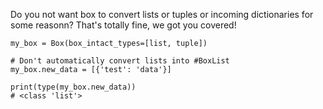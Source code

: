 Do you not want box to convert lists or tuples or incoming dictionaries
for some reasonn? That's totally fine, we got you covered!

``` {.python}
my_box = Box(box_intact_types=[list, tuple])

# Don't automatically convert lists into #BoxList
my_box.new_data = [{'test': 'data'}]

print(type(my_box.new_data))
# <class 'list'>
```
